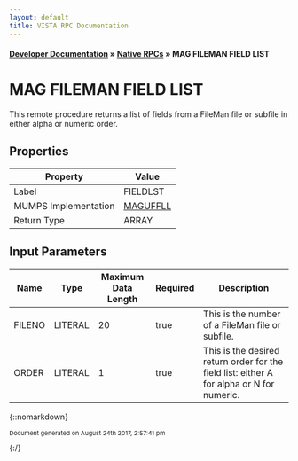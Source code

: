 ```yaml
---
layout: default
title: VISTA RPC Documentation
---
```


#### [Developer Documentation](../index) &#187; [Native RPCs](TableOfContents) &#187; MAG FILEMAN FIELD LIST<br/>
# MAG FILEMAN FIELD LIST

This remote procedure returns a list of fields from a FileMan file or subfile in either alpha or numeric order.

## Properties

Property | Value
--- | ---
Label | FIELDLST
MUMPS Implementation | [MAGUFFLL](http://code.osehra.org/dox/Routine_MAGUFFLL_source.html)
Return Type | ARRAY


## Input Parameters

Name | Type | Maximum Data Length | Required | Description
--- | --- | --- | --- | ---
FILENO | LITERAL | 20 | true | This is the number of a FileMan file or subfile.
ORDER | LITERAL | 1 | true | This is the desired return order for the field list:  either A for alpha or N for numeric.



{::nomarkdown} <br/><p style="font-size: 11px">Document generated on August 24th 2017, 2:57:41 pm</p>{:/}